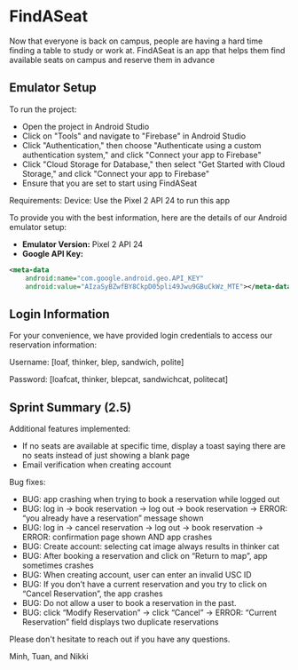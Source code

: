 # FindASeat
Now that everyone is back on campus, people are having a hard time finding a table to study or work at.
FindASeat is an app that helps them find available seats on campus and reserve them in advance

## Emulator Setup

To run the project:
- Open the project in Android Studio
- Click on "Tools" and navigate to "Firebase" in Android Studio
- Click "Authentication," then choose "Authenticate using a custom authentication system," and click "Connect your app to Firebase"
- Click "Cloud Storage for Database," then select "Get Started with Cloud Storage," and click "Connect your app to Firebase"
- Ensure that you are set to start using FindASeat

Requirements:
Device: Use the Pixel 2 API 24 to run this app

To provide you with the best information, here are the details of our Android emulator setup:

- **Emulator Version:** Pixel 2 API 24
- **Google API Key:**

```xml
<meta-data
    android:name="com.google.android.geo.API_KEY"
    android:value="AIzaSyBZwfBY8CkpD05pli49Jwu9GBuCkWz_MTE"></meta-data>
```

## Login Information

For your convenience, we have provided login credentials to access our reservation information:

Username: [loaf, thinker, blep, sandwich, polite]

Password: [loafcat, thinker, blepcat, sandwichcat, politecat]

## Sprint Summary (2.5)
Additional features implemented:
- If no seats are available at specific time, display a toast saying there are no seats instead of just showing a blank page
- Email verification when creating account

Bug fixes:
- BUG: app crashing when trying to book a reservation while logged out
- BUG: log in → book reservation → log out → book reservation → ERROR: “you already have a reservation” message shown
- BUG: log in → cancel reservation → log out → book reservation → ERROR: confirmation page shown AND app crashes
- BUG: Create account: selecting cat image always results in thinker cat
- BUG: After booking a reservation and click on “Return to map”, app sometimes crashes
- BUG: When creating account, user can enter an invalid USC ID
- BUG: If you don’t have a current reservation and you try to click on “Cancel Reservation”, the app crashes
- BUG: Do not allow a user to book a reservation in the past.
- BUG: click “Modify Reservation” → click “Cancel” → ERROR: “Current Reservation” field displays two duplicate reservations



Please don't hesitate to reach out if you have any questions.

Minh, Tuan, and Nikki
